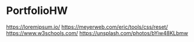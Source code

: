 # PortfolioHW
https://loremipsum.io/
https://meyerweb.com/eric/tools/css/reset/
https://www.w3schools.com/
https://unsplash.com/photos/bYiw48KLbmw